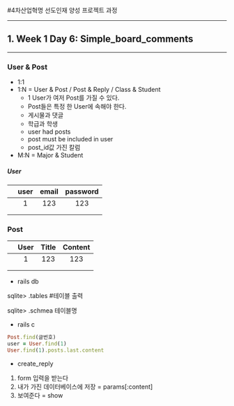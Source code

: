

#4차산업혁명 선도인재 양성 프로젝트 과정

---
## 1. Week 1 Day 6: Simple_board_comments

***

### User & Post

+ 1:1
+ 1:N = User & Post / Post & Reply / Class & Student 
  - 1 User가 여저 Post를 가질 수 있다.
  - Post들은 특정 한 User에 속해야 한다.
  - 게시물과 댓글
  - 학급과 학생
  - user had posts
  - post must be included in user
  - post_id값 가진 칼럼
+ M:N = Major & Student



##### User

|      | user | email | password |
| ---- | :--: | :---: | :------: |
|      |  1   |  123  |   123    |
|      |      |       |          |
|      |      |       |          |

 

### Post

|      | User | Title | Content |
| ---- | :--: | :---: | :-----: |
|      |  1   |  123  |   123   |
|      |      |       |         |
|      |      |       |         |



- rails db

sqlite> .tables #테이블 출력

sqlite> .schmea 테이블명



+ rails c

```ruby
Post.find(글번호)
user = User.find(1)
User.find(1).posts.last.content
```



+ create_reply

1. form 입력을 받는다
2. 내가 가진 데이터베이스에 저장 = params[:content]
3. 보여준다 = show